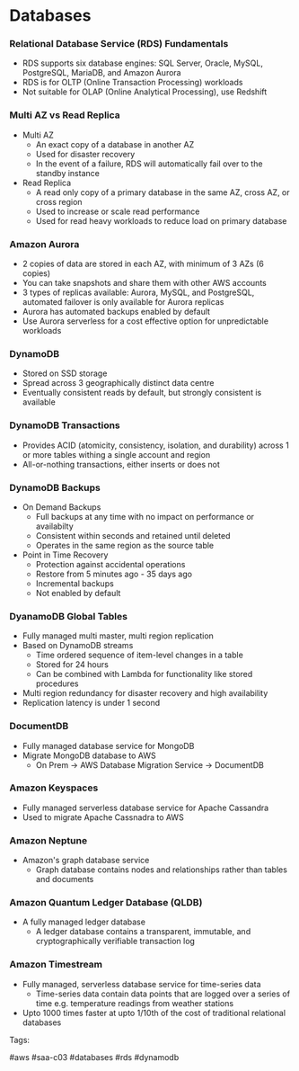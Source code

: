 # Databases 

### Relational Database Service (RDS) Fundamentals

* RDS supports six database engines: SQL Server, Oracle, MySQL,
  PostgreSQL, MariaDB, and Amazon Aurora
* RDS is for OLTP (Online Transaction Processing) workloads
* Not suitable for OLAP (Online Analytical Processing), use Redshift

### Multi AZ vs Read Replica

* Multi AZ
  * An exact copy of a database in another AZ
  * Used for disaster recovery
  * In the event of a failure, RDS will automatically fail over to the
    standby instance
* Read Replica
  * A read only copy of a primary database in the same AZ, cross AZ, or
    cross region
  * Used to increase or scale read performance
  * Used for read heavy workloads to reduce load on primary database

### Amazon Aurora

* 2 copies of data are stored in each AZ, with minimum of 3 AZs (6
  copies)
* You can take snapshots and share them with other AWS accounts
* 3 types of replicas available: Aurora, MySQL, and PostgreSQL, automated
  failover is only available for Aurora replicas
* Aurora has automated backups enabled by default
* Use Aurora serverless for a cost effective option for unpredictable
  workloads

### DynamoDB

* Stored on SSD storage
* Spread across 3 geographically distinct data centre
* Eventually consistent reads by default, but strongly consistent is
  available

### DynamoDB Transactions

* Provides ACID (atomicity, consistency, isolation, and durability)
  across 1 or more tables withing a single account and region
* All-or-nothing transactions, either inserts or does not

### DynamoDB Backups

* On Demand Backups
  * Full backups at any time with no impact on performance or
    availabilty
  * Consistent within seconds and retained until deleted
  * Operates in the same region as the source table
* Point in Time Recovery
  * Protection against accidental operations
  * Restore from 5 minutes ago - 35 days ago
  * Incremental backups
  * Not enabled by default

### DyanamoDB Global Tables

* Fully managed multi master, multi region replication
* Based on DynamoDB streams
  * Time ordered sequence of item-level changes in a table
  * Stored for 24 hours
  * Can be combined with Lambda for functionality like stored procedures
* Multi region redundancy for disaster recovery and high availability
* Replication latency is under 1 second

### DocumentDB

* Fully managed database service for MongoDB
* Migrate MongoDB database to AWS
  * On Prem -> AWS Database Migration Service -> DocumentDB

### Amazon Keyspaces

* Fully managed serverless database service for Apache Cassandra
* Used to migrate Apache Cassnadra to AWS

### Amazon Neptune

* Amazon's graph database service
  * Graph database contains nodes and relationships rather than tables
    and documents

### Amazon Quantum Ledger Database (QLDB)

* A fully managed ledger database
  * A ledger database contains a transparent, immutable, and
    cryptographically verifiable transaction log

### Amazon Timestream

* Fully managed, serverless database service for time-series data
  * Time-series data contain data points that are logged over a series
    of time e.g. temperature readings from weather stations
* Upto 1000 times faster at upto 1/10th of the cost of traditional
  relational databases

Tags:

  #aws #saa-c03 #databases #rds #dynamodb
